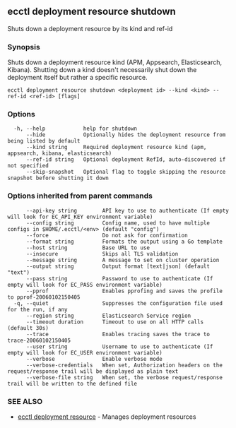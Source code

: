## ecctl deployment resource shutdown

Shuts down a deployment resource by its kind and ref-id

### Synopsis

Shuts down a deployment resource kind (APM, Appsearch, Elasticsearch, Kibana). Shutting down a
kind doesn't necessarily shut down the deployment itself but rather a specific  resource.

```
ecctl deployment resource shutdown <deployment id> --kind <kind> --ref-id <ref-id> [flags]
```

### Options

```
  -h, --help            help for shutdown
      --hide            Optionally hides the deployment resource from being listed by default
      --kind string     Required deployment resource kind (apm, appsearch, kibana, elasticsearch)
      --ref-id string   Optional deployment RefId, auto-discovered if not specified
      --skip-snapshot   Optional flag to toggle skipping the resource snapshot before shutting it down
```

### Options inherited from parent commands

```
      --api-key string        API key to use to authenticate (If empty will look for EC_API_KEY environment variable)
      --config string         Config name, used to have multiple configs in $HOME/.ecctl/<env> (default "config")
      --force                 Do not ask for confirmation
      --format string         Formats the output using a Go template
      --host string           Base URL to use
      --insecure              Skips all TLS validation
      --message string        A message to set on cluster operation
      --output string         Output format [text|json] (default "text")
      --pass string           Password to use to authenticate (If empty will look for EC_PASS environment variable)
      --pprof                 Enables pprofing and saves the profile to pprof-20060102150405
  -q, --quiet                 Suppresses the configuration file used for the run, if any
      --region string         Elasticsearch Service region
      --timeout duration      Timeout to use on all HTTP calls (default 30s)
      --trace                 Enables tracing saves the trace to trace-20060102150405
      --user string           Username to use to authenticate (If empty will look for EC_USER environment variable)
      --verbose               Enable verbose mode
      --verbose-credentials   When set, Authorization headers on the request/response trail will be displayed as plain text
      --verbose-file string   When set, the verbose request/response trail will be written to the defined file
```

### SEE ALSO

* [ecctl deployment resource](ecctl_deployment_resource.md)	 - Manages deployment resources

